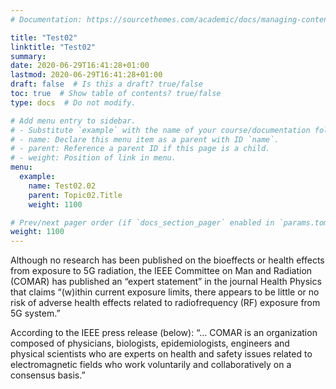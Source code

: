 ```yaml
---
# Documentation: https://sourcethemes.com/academic/docs/managing-content/

title: "Test02"
linktitle: "Test02"
summary:
date: 2020-06-29T16:41:28+01:00
lastmod: 2020-06-29T16:41:28+01:00
draft: false  # Is this a draft? true/false
toc: true  # Show table of contents? true/false
type: docs  # Do not modify.

# Add menu entry to sidebar.
# - Substitute `example` with the name of your course/documentation folder.
# - name: Declare this menu item as a parent with ID `name`.
# - parent: Reference a parent ID if this page is a child.
# - weight: Position of link in menu.
menu:
  example:
    name: Test02.02
    parent: Topic02.Title
    weight: 1100

# Prev/next pager order (if `docs_section_pager` enabled in `params.toml`)
weight: 1100
---
```



Although no research has been published on the bioeffects or health effects from exposure to 5G radiation, the IEEE Committee on Man and Radiation (COMAR) has published an “expert statement” in the journal Health Physics that claims “(w)ithin current exposure limits, there appears to be little or no risk of adverse health effects related to radiofrequency (RF) exposure from 5G system.”

According to the IEEE press release (below): 
“… COMAR is an organization composed of physicians, biologists, epidemiologists, engineers and physical scientists who are experts on health and safety issues related to electromagnetic fields who work voluntarily and collaboratively on a consensus basis.”
